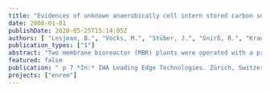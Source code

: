 ```yaml
---
title: "Evidences of unknown anaerobically cell intern stored carbon source used for enhanced post-denitrification"
date: 2008-01-01
publishDate: 2020-05-25T15:14:05Z
authors: [ "Lesjean, B.", "Vocks, M.", "Stüber, J.", "Gnirß, R.", "Kraume, M." ]
publication_types: ["1"]
abstract: "Two membrane bioreactor (MBR) plants were operated with a process which combines enhanced biological phosphorus removal (EBPR) and post-denitrification without external carbon dosing in the anoxic zone. An enhanced post-denitrification with denitrification rates (DNR) twice as high as the expected endogenous rate was observed. Batch tests revealed a linear correlation between the anaerobic acetate loading and the postDNR which is remarkable since the aerobic phase was located in-between the anaerobic and anoxic phase. An anaerobic build up of a carbon storage compound which can outlast the aerobic phase is postulated. Measurements showed that neither polyhydroxyalkanoates (PHAs) nor glycogen are used as carbon source for the enhanced post-denitrification. A carbon mass balance in the anaerobic phase strongly indicates the formation of a different so far unknown storage compound. This assumption is supported by literature data which show carbon recovery ratios of known storage compounds (PHAs and glycogen) in the anaerobic phase of EBPR systems often below 1 down to 0.3, in particular for trials performed with real wastewater. The potential of enhanced post-denitrification in conventional UCT systems is also demonstrated in full-scale non-MBR wastewater plants. When implemented in MBR process, enhanced nutrients elimination could be biologically achieved with 99% TP-removal and 90% TN-removal. A small full-scale unit is in operation in Berlin since March 2006 to demonstrate the process in real operation conditions with domestic wastewater."
featured: false
publication: " p 7 *In:* IWA Leading Edge Technologies. Zürich, Switzerland. June 2-4, 2008"
projects: ["enrem"]
---
```


